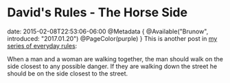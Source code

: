 # David's Rules - The Horse Side
date: 2015-02-08T22:53:06-06:00
@Metadata {
  @Available("Brunow", introduced: "2017.01.20")
  @PageColor(purple)
}
This is another post in [my series of everyday rules](http://brunow.org/2015/01/31/david's-rules---apologies/):

When a man and a woman are walking together, the man should walk on the side closest to any possible danger. If they are walking down the street he should be on the side closest to the street.
